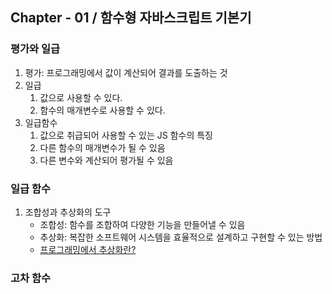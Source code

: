 ## Chapter - 01 / 함수형 자바스크립트 기본기

### 평가와 일급
1. 평가: 프로그래밍에서 값이 계산되어 결과를 도출하는 것
2. 일급
   1. 값으로 사용할 수 있다.
   2. 함수의 매개변수로 사용할 수 있다.
3. 일급함수
   1. 값으로 취급되어 사용할 수 있는 JS 함수의 특징
   2. 다른 함수의 매개변수가 될 수 있음
   3. 다른 변수와 계산되어 평가될 수 있음


### 일급 함수
1. 조합성과 추상화의 도구
   - 조합성: 함수를 조합하여 다양한 기능을 만들어낼 수 있음
   - 추상화: 복잡한 소프트웨어 시스템을 효율적으로 설계하고 구현할 수 있는 방법
   - <a href='https://developer.mozilla.org/ko/docs/Glossary/Abstraction'>프로그래밍에서 추상화란?</a>

### 고차 함수